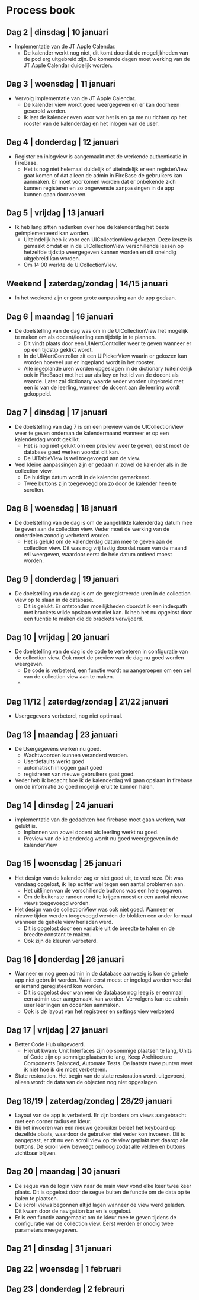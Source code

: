 # Process book

## Dag 2 | dinsdag | 10 januari
* Implementatie van de JT Apple Calendar.
	* De kalender werkt nog niet, dit komt doordat de mogelijkheden van de pod erg uitgebreid zijn. De komende dagen moet werking van de JT Apple Calendar duidelijk worden.

## Dag 3 | woensdag | 11 januari
* Vervolg implementatie van de JT Apple Calendar.
	* De kalender view wordt goed weergegeven en er kan doorheen gescrold worden.
	* Ik laat de kalender even voor wat het is en ga me nu richten op het rooster van de kalenderdag en het inlogen van de user.

## Dag 4 | donderdag | 12 januari
* Register en inlogview is aangemaakt met de werkende authenticatie in FireBase.
	* Het is nog niet helemaal duidelijk of uiteindelijk er een registerView gaat komen of dat alleen de admin in FireBase de gebruikers kan aanmaken. Er moet voorkomen worden dat er onbekende zich kunnen registeren en zo ongewenste aanpassingen in de app kunnen gaan doorvoeren.

## Dag 5 | vrijdag | 13 januari
* Ik heb lang zitten nadenken over hoe de kalenderdag het beste geïmplementeerd kan worden.
	* Uiteindelijk heb ik voor een UICollectionView  gekozen. Deze keuze is gemaakt omdat er in de UICollectionView verschillende lessen op hetzelfde tijdstip weergegeven kunnen worden en dit oneindig uitgebreid kan worden.
	* Om 14:00 werkte de UICollectionView.

## Weekend | zaterdag/zondag | 14/15 januari
* In het weekend zijn er geen grote aanpassing aan de app gedaan.

## Dag 6 | maandag | 16 januari
* De doelstelling van de dag was om in de UICollectionView het mogelijk te maken om als docent/leerling een tijdstip in te plannen.
	* Dit vindt plaats door een UIAlertController weer te geven wanneer er op een tijdstip geklikt wordt.
	* In de UIAlertController zit een UIPickerView waarin er gekozen kan worden hoeveel uur er ingepland wordt in het rooster.
	* Alle ingeplande uren worden opgeslagen in de dictionary (uiteindelijk ook in FireBase) met het uur als key en het id van de docent als waarde. Later zal dictionary waarde veder worden uitgebreid met een id van de leerling, wanneer de docent aan de leerling wordt gekoppeld.

## Dag 7 | dinsdag | 17 januari
* De doelstelling van dag 7 is om een preview van de UICollectionView weer te geven onderaan de kalendermaand wanneer er op een kalenderdag wordt geklikt.
	* Het is nog niet gelukt om een preview weer te geven, eerst moet de database goed werken voordat dit kan.
	* De UITableView is wel toegevoegd aan de view.
* Veel kleine aanpassingen zijn er gedaan in zowel de kalender als in de collection view.
	 * De huidige datum wordt in de kalender gemarkeerd.
	 * Twee buttons zijn toegevoegd om zo door de kalender heen te scrollen.

## Dag 8 | woensdag | 18 januari
* De doelstelling van de dag is om de aangeklikte kalenderdag datum mee te geven aan de collection view. Veder moet de werking van de onderdelen zonodig verbeterd worden.
	* Het is gelukt om de kalenderdag datum mee te geven aan de collection view. Dit was nog vrij lastig doordat naam van de maand wil weergeven, waardoor eerst de hele datum ontleed moest worden. 
	
## Dag 9 | donderdag | 19 januari
* De doelstelling van de dag is om de geregistreerde uren in de collection view op te slaan in de database. 
	* Dit is gelukt. Er ontstonden moeilijkheden doordat ik een indexpath met brackets wilde opslaan wat niet kan. Ik heb het nu opgelost door een fucntie te maken die de brackets verwijderd.

## Dag 10 | vrijdag | 20 januari
* De doelstelling van de dag is de code te verbeteren in configuratie van de collection view. Ook moet de preview van de dag nu goed worden weergeven.
	* De code is verbeterd, een functie wordt nu aangeroepen om een cel van de collection view aan te maken.
	* 
	
## Dag 11/12 | zaterdag/zondag | 21/22 januari
* Usergegevens verbeterd, nog niet optimaal.

## Dag 13 | maandag | 23 januari
* De Usergegevens werken nu goed.
	* Wachtwoorden kunnen veranderd worden.
	* Userdefaults werkt goed
	* automatisch inloggen gaat goed 
	* registreren van nieuwe gebruikers gaat goed.
* Veder heb ik bedacht hoe ik de kalenderdag wil gaan opslaan in firebase om de informatie zo goed mogelijk eruit te kunnen halen.

## Dag 14 | dinsdag | 24 januari
* implementatie van de gedachten hoe firebase moet gaan werken, wat gelukt is.
	* Inplannen van zowel docent als leerling werkt nu goed.
	* Preview van de kalenderdag wordt nu goed weergegeven in de kalenderView

## Dag 15 | woensdag | 25 januari
* Het design van de kalender zag er niet goed uit, te veel roze. Dit was vandaag opgelost, ik liep echter wel tegen een aantal problemen aan. 
	* Het uitlijnen van de verschillende buttons was een hele opgaven.
	* Om de buitenste randen rond te krijgen moest er een aantal nieuwe views toegevoegd worden.
* Het design van de collectionView was ook niet goed. Wanneer er nieuwe tijden werden toegevoegd werden de blokken een ander formaat wanneer de gehele view herladen werd. 
	* Dit is opgelost door een variable uit de breedte te halen en de breedte constant te maken.
	* Ook zijn de kleuren verbeterd.

## Dag 16 | donderdag | 26 januari
* Wanneer er nog geen admin in de database aanwezig is kon de gehele app niet gebruikt worden. Want eerst moest er ingelogd worden voordat er iemand geregisteerd kon worden.
	* Dit is opgelost door wanneer de database nog leeg is er eenmaal een admin user aangemaakt kan worden. Vervolgens kan de admin user leerlingen en docenten aanmaken. 
	* Ook is de layout van het registreer en settings view verbeterd

## Dag 17 | vrijdag | 27 januari 
* Better Code Hub uitgevoerd. 
	* Hieruit kwam: Unit Interfaces zijn op sommige plaatsen te lang, Units of Code zijn op sommige plaatsen te lang, Keep Architecture Components Balanced, Automate Tests. De laatste twee punten weet ik niet hoe ik die moet verbeteren.
* State restoration. Het begin van de state restoration wordt uitgevoerd, alleen wordt de data van de objecten nog niet opgeslagen.

## Dag 18/19 | zaterdag/zondag | 28/29 januari
* Layout van de app is verbeterd. Er zijn borders om views aangebracht met een corner radius en kleur. 
* Bij het invoeren van een nieuwe gebruiker beleef het keyboard op dezelfde plaats, waardoor de gebruiker niet veder kon invoeren. Dit is aangepast, er zit nu een scroll view op de view geplakt met daarop alle buttons. De scroll view beweegt omhoog zodat alle velden en buttons zichtbaar blijven.

## Dag 20 | maandag | 30 januari
* De segue van de login view naar de main view vond elke keer twee keer plaats. Dit is opgelost door de segue buiten de functie om de data op te halen te plaatsen.
* De scroll views begonnen altijd lagen wanneer de view werd geladen. Dit kwam door de navigation bar en is opgelost.
* Er is een functie aangemaakt om de kleur mee te geven tijdens de configuratie van de collection view. Eerst werden er onodig twee parameters meegegeven.

## Dag 21 | dinsdag | 31 januari


## Dag 22 | woensdag | 1 februari

## Dag 23 | donderdag | 2 febrauri



	
	

	

